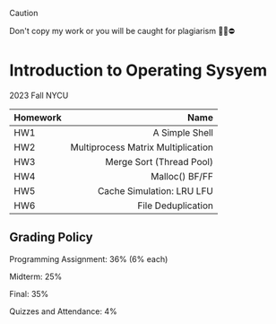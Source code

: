 > [!CAUTION]
> Don't copy my work or you will be caught for plagiarism 🙅‍♂️⛔️
# Introduction to Operating Sysyem
2023 Fall NYCU 

| Homework |               Name                  |        
| :---     |                                 ---:|
| HW1      |  A Simple Shell                     | 
| HW2      |  Multiprocess Matrix Multiplication |
| HW3      |  Merge Sort (Thread Pool)           |
| HW4      |  Malloc() BF/FF                     |
| HW5      |  Cache Simulation: LRU LFU          |
| HW6      |  File Deduplication                 |

## Grading Policy
Programming Assignment: 36% (6% each) 

Midterm: 25%

Final: 35%

Quizzes and Attendance: 4%
